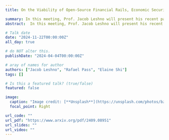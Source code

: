 ```yaml
---
title: On the Viability of Open-Source Financial Rails, Economic Security of Permissionless Consensus

summary: In this meeting, Prof. Jacob Leshno will present his recent paper with Prof.Rafael Pass and Prof. Elaine Shi, "On the Viability of Open-Source Financial Rails, Economic Security of Permissionless Consensus".
abstract:  In this meeting, Prof. Jacob Leshno will present his recent paper with Prof.Rafael Pass and Prof. Elaine Shi, "On the Viability of Open-Source Financial Rails, Economic Security of Permissionless Consensus".

# Talk date
date: "2024-11-22T00:00:00Z"
all_day: true

# do NOT alter this.
publishDate: "2024-04-04T00:00:00Z"

# aray of names for author
authors: ["Jacob Leshno", "Rafael Pass", "Elaine Shi"]
tags: []

# Is this a featured talk? (true/false)
featured: false

image:
  caption: "Image credit: [**Unsplash**](https://unsplash.com/photos/bzdhc5b3Bxs)"
  focal_point: Right

url_code: ""
url_pdf: "https://www.arxiv.org/pdf/2409.08951"
url_slides: ""
url_video: ""
---
```

